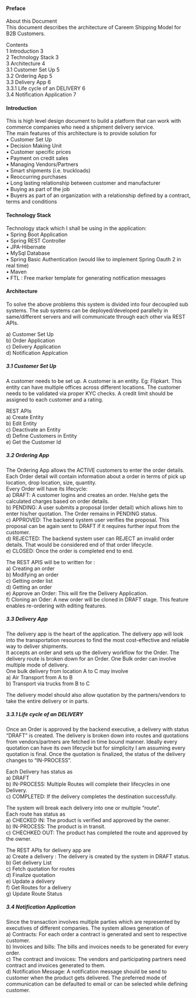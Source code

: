  
#### Preface
About this Document  
This document describes the architecture of Careem Shipping Model for B2B Customers.   

Contents  
1	Introduction	3  
2	Technology Stack	3  
3	Architecture	4  
3.1	Customer Set Up	5  
3.2	Ordering App	5  
3.3	Delivery App	6  
3.3.1	Life cycle of an DELIVERY	6  
3.4	Notification Application	7  


 
#### 	Introduction
This is high level design document to build a platform that can work with commerce companies who need a shipment delivery service.   
The main features of this architecture is to provide solution for  
•	Customer Set Up  
•	Decision Making Unit  
•	Customer specific prices  
•	Payment on credit sales  
•	Managing Vendors/Partners   
•	Smart shipments (i.e. truckloads)  
•	Reoccurring purchases  
•	Long lasting relationship between customer and manufacturer  
•	Buying as part of the job  
•	Buyers as part of an organization with a relationship defined by a contract, terms and conditions   


#### 	Technology Stack
Technology stack which I shall be using in the application:  
•	Spring Boot Application  
•	Spring REST Controller  
•	JPA-Hibernate  
•	MySql Database  
•	Spring Basic Authentication (would like to implement Spring Oauth 2 in real time)  
•	Maven   
•	FTL : Free marker template for generating notification messages  



#### 	Architecture
To solve the above problems this system is divided into four decoupled sub systems. The sub systems can be deployed/developed parallelly in same/different servers and will communicate through each other via REST APIs.  

a) Customer Set Up  
b) Order Application  
c) Delivery Application  
d) Notification Applcation  


##### 3.1	Customer Set Up
A customer needs to be set up. A customer is an entity. Eg: Flipkart. This entity can have multiple offices across different locations. The customer needs to be validated via proper KYC checks. A credit limit should be assigned to each customer and a rating.  

REST APIs   
a)	Create Entity  
b)	Edit Entity  
c)	Deactivate an Entity  
d)	Define Customers in Entity  
e)	Get the Customer Id  

##### 3.2	Ordering App
The Ordering App allows the ACTIVE customers to enter the order details. Each Order detail will contain information about a order in terms of pick up location, drop location, size, quantity.  
Every Order will have its lifecycle:  
  a)	DRAFT: A customer logins and creates an order. He/she gets the calculated charges based on order details.  
  b)	PENDING: A user submits a proposal (order detail) which allows him to enter his/her quotation. The Order remains in PENDING status.  
  c)	APPROVED: The backend system user verifies the proposal. This proposal can be again sent to DRAFT if it requires further input from    the customer.  
  d)	REJECTED: The backend system user can REJECT an invalid order details. That would be considered end of that order lifecycle.  
  e)	CLOSED: Once the order is completed end to end.   

The REST APIS will be to written for :  
  a)	Creating an order  
  b)	Modifying an order   
  c)	Getting order list   
  d)	Getting an order   
  e)	Approve an Order: This will fire the Delivery Application.  
  f)	Cloning an Oder: A new order will be cloned in DRAFT stage. This feature enables re-ordering with editing features.  
  
##### 3.3	Delivery App
The delivery app is the heart of the application. The delivery app will look into the  transportation resources to find the most cost-effective and reliable way to deliver shipments.  
It accepts an order and sets up the delivery workflow for the Order. The delivery route is broken down for an Order. One Bulk order can involve multiple mode of delivery.  
One bulk delivery from location A to C may involve  
 a)	Air Transport from A to B  
 b)	Transport via trucks from B to C   

The delivery model should also allow quotation by the partners/vendors to take the entire delivery or in parts.  

##### 3.3.1	Life cycle of an DELIVERY
Once an Order is approved by the backend executive, a delivery with status “DRAFT” is created. The delivery is broken down into routes and quotations from vendors/partners are fetched in time bound manner. Ideally every quotation can have its own lifecycle but for simplicity I am assuming every quotation is final. Once the quotation is finalized, the status of the delivery changes to “IN-PROCESS”. 

Each Delivery has status as  
a)	DRAFT  
b)	IN-PROCESS: Multiple Routes will complete their lifecycles in one Delivery.  
c)	COMPLETED: If the delivery completes the destination successfully.  

The system will break each delivery into one or multiple “route”.  
  Each route has status as  
  a)	CHECKED IN: The product is verified and approved by the owner.  
  b)	IN-PROCESS: The product is in transit.  
  c)	CHECHKED OUT: The product has completed the route and approved by the owner.  

The REST APIs for delivery app are  
a)	Create a delivery : The delivery is created by the system in DRAFT status.  
b)	Get delivery List  
c)	Fetch quotation for routes  
d)	Finalize quotation   
e)	Update a delivery  
f)	Get Routes for a delivery  
g)	Update Route Status  

##### 3.4	Notification Application  
Since the transaction involves multiple parties which are represented by executives of different companies. The system allows generation of   
a)	Contracts: For each order a contract is generated and sent to respective customer.  
b)	Invoices and bills: The bills and invoices needs to be generated for every order.  
c)	The contract and invoices: The vendors and participating partners need contract and invoices generated to them.  
d)	Notification Message: A notification message should be send to customer when the product gets delivered. The preferred mode of communication can be defaulted to email or can be selected while defining customer.   

 






